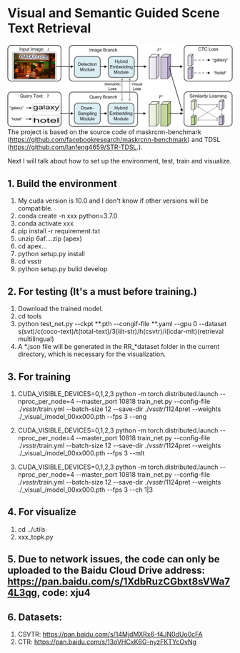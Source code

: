 # Visual and Semantic Guided Scene Text Retrieval
![Alt text](framework.jpg)
The project is based on the source code of maskrcnn-benchmark (https://github.com/facebookresearch/maskrcnn-benchmark) and TDSL (https://github.com/lanfeng4659/STR-TDSL.).

Next I will talk about how to set up the environment, test, train and visualize.

## 1. Build the environment
   1) My cuda version is 10.0 and I don't know if other versions will be compatible.
   2) conda create -n xxx python=3.7.0
   3) conda activate xxx
   4) pip install -r requirement.txt
   5) unzip 6af....zip (apex)
   6) cd apex...
   7) python setup.py install
   8) cd vsstr
   9) python setup.py bulid develop
## 2. For testing (It's a must before training.)
   1) Download the trained model.
   2) cd tools
   3) python test_net.py --ckpt **.pth --congif-file **.yaml --gpu 0 --dataset s(svt)/c(coco-text)/t(total-text)/3(iiit-str)/h(csvtr)/i(icdar-mlt)(retrieval multilingual)
   4) A *.json file will be generated in the RR_*dataset folder in the current directory, which is necessary for the visualization.
## 3. For training
   1) CUDA_VISIBLE_DEVICES=0,1,2,3 python -m torch.distributed.launch --nproc_per_node=4 --master_port 10818 train_net.py --config-file ./_vsstr_/train.yml --batch-size 12 --save-dir ./_vsstr_/1124pret --weights ./\_visual_/model_00xx000.pth --fps 3 --eng
   
   2) CUDA_VISIBLE_DEVICES=0,1,2,3 python -m torch.distributed.launch --nproc_per_node=4 --master_port 10818 train_net.py --config-file ./_vsstr_/train.yml --batch-size 12 --save-dir ./_vsstr_/1124pret --weights ./\_visual_/model_00xx000.pth --fps 3 --mlt
   
   3) CUDA_VISIBLE_DEVICES=0,1,2,3 python -m torch.distributed.launch --nproc_per_node=4 --master_port 10818 train_net.py --config-file ./_vsstr_/train.yml --batch-size 12 --save-dir ./_vsstr_/1124pret --weights ./\_visual_/model_00xx000.pth --fps 3 --ch 1|3

## 4. For visualize
   1) cd ../utils
   2) xxx_topk.py
## 5. Due to network issues, the code can only be uploaded to the Baidu Cloud Drive address: https://pan.baidu.com/s/1XdbRuzCGbxt8sVWa74L3qg, code: xju4
## 6. Datasets:
   1) CSVTR: https://pan.baidu.com/s/14MjdMXRx6-f4JN0dUo0cFA
   2) CTR: https://pan.baidu.com/s/13oVHCxK6G-nyzFKTYcOvNg
